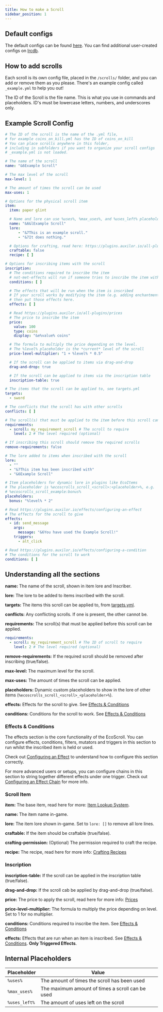 ```yaml
---
title: How to make a Scroll
sidebar_position: 1
---
```


## Default configs
The default configs can be found [here](https://github.com/Auxilor/EcoScrolls/tree/master/eco-core/core-plugin/src/main/resources/scrolls).
You can find additional user-created configs on [lrcdb](https://lrcdb.auxilor.io/).

## How to add scrolls
Each scroll is its own config file, placed in the `/scrolls/` folder, and you can add or remove them as you please. There's an example config called `_example.yml` to help you out!

The ID of the Scroll is the file name. This is what you use in commands and placeholders.
ID's must be lowercase letters, numbers, and underscores only.

## Example Scroll Config

```yaml
# The ID of the scroll is the name of the .yml file,
# for example coins_on_kill.yml has the ID of coins_on_kill
# You can place scrolls anywhere in this folder,
# including in subfolders if you want to organize your scroll configs
# _example.yml is not loaded.

# The name of the scroll
name: "&6Example Scroll"

# The max level of the scroll
max-level: 1

# The amount of times the scroll can be used
max-uses: 1

# Options for the physical scroll item
item:
  item: paper glint

  # Name and lore can use %uses%, %max_uses%, and %uses_left% placeholders
  name: "&6&lExample Scroll"
  lore:
      - "&7This is an example scroll."
      - "&7It does nothing."

  # Options for crafting, read here: https://plugins.auxilor.io/all-plugins/the-item-lookup-system#crafting-recipes
  craftable: false
  recipe: [ ]

# Options for inscribing items with the scroll
inscription:
  # The conditions required to inscribe the item
  # not-met-effects will run if someone tries to inscribe the item without meeting the conditions
  conditions: [ ]

  # The effects that will be run when the item is inscribed
  # If your scroll works by modifying the item (e.g. adding enchantments, changing durability),
  # then put those effects here.
  effects: [ ]

  # Read https://plugins.auxilor.io/all-plugins/prices
  # The price to inscribe the item
  price:
    value: 100
    type: coins
    display: "&e%value% coins"

  # The formula to multiply the price depending on the level.
  # The %level% placeholder is the *current* level of the scroll
  price-level-multiplier: "1 + %level% * 0.5"

  # If the scroll can be applied to items via drag-and-drop
  drag-and-drop: true

  # If the scroll can be applied to items via the inscription table
  inscription-table: true

# The items that the scroll can be applied to, see targets.yml
targets:
  - sword

# The conflicts that the scroll has with other scrolls
conflicts: [ ]

# The scroll(s) that must be applied to the item before this scroll can be applied
requirements:
  - scroll: my_requirement_scroll # The scroll to require
    level: 2 # The level required (optional)

# If inscribing this scroll should remove the required scrolls
remove-requirements: false

# The lore added to items when inscribed with the scroll
lore:
  - ""
  - "&7This item has been inscribed with"
  - "&6Example Scroll"

# Item placeholders for dynamic lore in plugins like EcoItems
# The placeholder is %ecoscrolls_scroll_<scroll>:<placeholder>%, e.g.
# %ecoscrolls_scroll_example:bonus%
placeholders:
  bonus: "%level% * 2"

# Read https://plugins.auxilor.io/effects/configuring-an-effect
# The effects for the scroll to give
effects:
  - id: send_message
    args:
      message: "&6You have used the Example Scroll!"
    triggers:
      - alt_click

# Read https://plugins.auxilor.io/effects/configuring-a-condition
# The conditions for the scroll to work
conditions: [ ]

```

## Understanding all the sections

**name:** The name of the scroll, shown in item lore and Inscriber.

**lore:** The lore to be added to items inscribed with the scroll.

**targets:** The items this scroll can be applied to, from [targets.yml](https://github.com/Auxilor/EcoScrolls/blob/master/eco-core/core-plugin/src/main/resources/targets.yml).

**conflicts:** Any conflicting scrolls. If one is present, the other cannot be.

**requirements:** The scroll(s) that must be applied before this scroll can be applied.
```yaml
requirements:
  - scroll: my_requirement_scroll # The ID of scroll to require
    level: 2 # The level required (optional)
```

**remove-requirements:** If the required scroll should be removed after inscribing (true/false).

**max-level:** The maximum level for the scroll.

**max-uses:** The amount of times the scroll can be applied.

**placeholders:** Dynamic custom placeholders to show in the lore of other items (`%ecoscrolls_scroll_<scroll>_<placeholder>%`).

**effects:** Effects for the scroll to give. See [Effects & Conditions](https://plugins.auxilor.io/ecoscrolls/how-to-make-a-custom-scrollt#effects--conditions)

**conditions:** Conditions for the scroll to work. See [Effects & Conditions](https://plugins.auxilor.io/ecoscrolls/how-to-make-a-custom-scrollt#effects--conditions)

### Effects & Conditions

The effects section is the core functionality of the EcoScroll. You can configure effects, conditions, filters, mutators and triggers in this section to run whilst the inscribed item is held or used.

Check out [Configuring an Effect](https://plugins.auxilor.io/effects/configuring-an-effect) to understand how to configure this section correctly.

For more advanced users or setups, you can configure chains in this section to string together different effects under one trigger. Check out [Configuring an Effect Chain](https://plugins.auxilor.io/effects/configuring-a-chain) for more info.

### Scroll Item

**item:** The base item, read here for more: [Item Lookup System](https://plugins.auxilor.io/all-plugins/the-item-lookup-system).

**name:** The item name in-game.

**lore:** The item lore shown in-game. Set to `lore: []` to remove all lore lines.

**craftable:** If the item should be craftable (true/false).

**crafting-permission:** (Optional) The permission required to craft the recipe.

**recipe:** The recipe, read here for more info: [Crafting Recipes](https://plugins.auxilor.io/all-plugins/the-item-lookup-system#crafting-recipes)

### Inscription

**inscription-table:** If the scroll can be applied in the inscription table (true/false).

**drag-and-drop:** If the scroll cab be applied by drag-and-drop (true/false).

**price:** The price to apply the scroll, read here for more info: [Prices](https://plugins.auxilor.io/all-plugins/prices)

**price-level-multiplier:** The formula to multiply the price depending on level. Set to 1 for no multiplier.

**conditions:** Conditions required to inscribe the item. See [Effects & Conditions](https://plugins.auxilor.io/ecoscrolls/how-to-make-a-custom-scrollt#effects--conditions)

**effects:** Effects that are run when an item is inscribed. See [Effects & Conditions](https://plugins.auxilor.io/ecoscrolls/how-to-make-a-custom-scrollt#effects--conditions). **Only Triggered Effects**.
## Internal Placeholders

| Placeholder   | Value                                            |
| ------------- | ------------------------------------------------ |
| `%uses%`      | The amount of times the scroll has been used     |
| `%max_uses%`  | The maximum amount of times a scroll can be used |
| `%uses_left%` | The amount of uses left on the scroll            |

